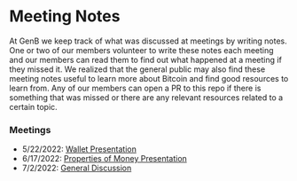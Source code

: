 # Meeting Notes

At GenB we keep track of what was discussed at meetings by writing notes. One or two of our members volunteer to write these notes each meeting and our members can read them to find out what happened at a meeting if they missed it. We realized that the general public may also find these meeting notes useful to learn more about Bitcoin and find good resources to learn from. Any of our members can open a PR to this repo if there is something that was missed or there are any relevant resources related to a certain topic.

### Meetings

- 5/22/2022: [Wallet Presentation](https://github.com/GenerationBitcoin/meeting_notes/blob/master/may_22_2022.md)
- 6/17/2022: [Properties of Money Presentation](https://github.com/GenerationBitcoin/meeting_notes/blob/master/june_17_2022.md)
- 7/2/2022: [General Discussion](https://github.com/GenerationBitcoin/meeting_notes/blob/master/july_2_2022.md)
